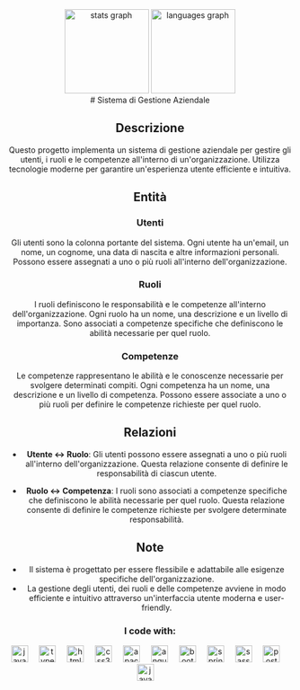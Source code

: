 <div align="center"><div align="center">
  <img src="https://github-readme-stats.vercel.app/api?username=giahck&hide_title=false&hide_rank=false&show_icons=true&include_all_commits=true&count_private=true&disable_animations=false&theme=merko&locale=en&hide_border=false" height="150" alt="stats graph"  />
  <img src="https://github-readme-stats.vercel.app/api/top-langs?username=gabscognamiglio&locale=en&hide_title=false&layout=compact&card_width=320&langs_count=5&theme=merko&hide_border=false" height="150" alt="languages graph"  />
</div>
# Sistema di Gestione Aziendale

## Descrizione

Questo progetto implementa un sistema di gestione aziendale per gestire gli utenti, i ruoli e le competenze all'interno di un'organizzazione. Utilizza tecnologie moderne per garantire un'esperienza utente efficiente e intuitiva.

## Entità

### Utenti

Gli utenti sono la colonna portante del sistema. Ogni utente ha un'email, un nome, un cognome, una data di nascita e altre informazioni personali. Possono essere assegnati a uno o più ruoli all'interno dell'organizzazione.

### Ruoli

I ruoli definiscono le responsabilità e le competenze all'interno dell'organizzazione. Ogni ruolo ha un nome, una descrizione e un livello di importanza. Sono associati a competenze specifiche che definiscono le abilità necessarie per quel ruolo.

### Competenze

Le competenze rappresentano le abilità e le conoscenze necessarie per svolgere determinati compiti. Ogni competenza ha un nome, una descrizione e un livello di competenza. Possono essere associate a uno o più ruoli per definire le competenze richieste per quel ruolo.

## Relazioni

- **Utente <-> Ruolo**: Gli utenti possono essere assegnati a uno o più ruoli all'interno dell'organizzazione. Questa relazione consente di definire le responsabilità di ciascun utente.

- **Ruolo <-> Competenza**: I ruoli sono associati a competenze specifiche che definiscono le abilità necessarie per quel ruolo. Questa relazione consente di definire le competenze richieste per svolgere determinate responsabilità.

## Note

- Il sistema è progettato per essere flessibile e adattabile alle esigenze specifiche dell'organizzazione.
- La gestione degli utenti, dei ruoli e delle competenze avviene in modo efficiente e intuitivo attraverso un'interfaccia utente moderna e user-friendly.
### I code with: 
<div align="center">
  <img src="https://cdn.jsdelivr.net/gh/devicons/devicon/icons/javascript/javascript-original.svg" height="30" alt="javascript logo"  />
  <img width="12" />
  <img src="https://cdn.jsdelivr.net/gh/devicons/devicon/icons/typescript/typescript-original.svg" height="30" alt="typescript logo"  />
  <img width="12" />
  <img src="https://cdn.jsdelivr.net/gh/devicons/devicon/icons/html5/html5-original.svg" height="30" alt="html5 logo"  />
  <img width="12" />
  <img src="https://cdn.jsdelivr.net/gh/devicons/devicon/icons/css3/css3-original.svg" height="30" alt="css3 logo"  />
  <img width="12" />
  <img src="https://cdn.jsdelivr.net/gh/devicons/devicon/icons/apache/apache-original.svg" height="30" alt="apache logo"  />
  <img width="12" />
  <img src="https://cdn.jsdelivr.net/gh/devicons/devicon/icons/angularjs/angularjs-plain.svg" height="30" alt="angularjs logo"  />
  <img width="12" />
  <img src="https://cdn.jsdelivr.net/gh/devicons/devicon/icons/bootstrap/bootstrap-original.svg" height="30" alt="bootstrap logo"  />
  <img width="12" />
  <img src="https://cdn.jsdelivr.net/gh/devicons/devicon/icons/spring/spring-original.svg" height="30" alt="spring logo"  />
  <img width="12" />
  <img src="https://cdn.jsdelivr.net/gh/devicons/devicon/icons/sass/sass-original.svg" height="30" alt="sass logo"  />
  <img width="12" />
  <img src="https://cdn.jsdelivr.net/gh/devicons/devicon/icons/postgresql/postgresql-original.svg" height="30" alt="postgresql logo"  />
  <img width="12" />
  <img src="https://cdn.jsdelivr.net/gh/devicons/devicon/icons/java/java-original.svg" height="30" alt="java logo"  />
  <img width="12" />
</div>
</div>

